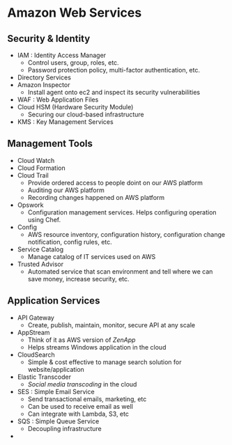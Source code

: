 # Amazon Web Services


## Security & Identity
- IAM : Identity Access Manager
    - Control users, group, roles, etc.
    - Password protection policy, multi-factor authentication, etc.
- Directory Services
- Amazon Inspector
    - Install agent onto ec2 and inspect its security vulnerabilities
- WAF : Web Application Files
- Cloud HSM (Hardware Security Module)
    - Securing our cloud-based infrastructure
- KMS : Key Management Services

## Management Tools
- Cloud Watch
- Cloud Formation
- Cloud Trail
    - Provide ordered access to people doint on our AWS platform
    - Auditing our AWS platform
    - Recording changes happened on AWS platform
- Opswork
    - Configuration management services. Helps configuring operation using Chef.
- Config
    - AWS resource inventory, configuration history, configuration change notification, config rules, etc.
- Service Catalog
    - Manage catalog of IT services used on AWS
- Trusted Advisor
    - Automated service that scan environment and tell where we can save money, increase security, etc.

## Application Services
- API Gateway
    - Create, publish, maintain, monitor, secure API at any scale
- AppStream
    - Think of it as AWS version of *ZenApp*
    - Helps streams Windows application in the cloud
- CloudSearch
    - Simple & cost effective to manage search solution for website/application
- Elastic Transcoder
    - *Social media transcoding* in the cloud
- SES : Simple Email Service
    - Send transactional emails, marketing, etc
    - Can be used to receive email as well
    - Can integrate with Lambda, S3, etc
- SQS : Simple Queue Service
    - Decoupling infrastructure
- 